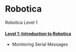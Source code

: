 # Robotica
Robotica Level 1


#### [Level 1: Introduction to Robotica](Labs/Level1/)
- Monitoring Serial Messages